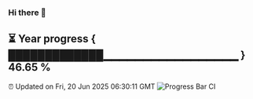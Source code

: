 ### Hi there 👋
⏳ Year progress { █████████████▁▁▁▁▁▁▁▁▁▁▁▁▁▁▁▁▁ } 46.65 %
---
⏰ Updated on Fri, 20 Jun 2025 06:30:11 GMT
![Progress Bar CI](https://github.com/liununu/liununu/workflows/Progress%20Bar%20CI/badge.svg)
